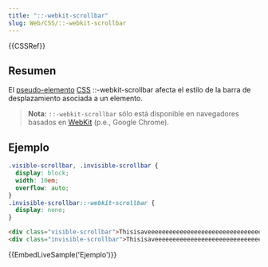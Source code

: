 ```yaml
---
title: "::-webkit-scrollbar"
slug: Web/CSS/::-webkit-scrollbar
---
```


{{CSSRef}}

## Resumen

El [pseudo-elemento](/es/docs/Web/CSS/Pseudo-elements) [CSS](/es/docs/Web/CSS) ::-webkit-scrollbar afecta el estilo de la barra de desplazamiento asociada a un elemento.

> **Nota:** `::-webkit-scrollbar` sólo está disponible en navegadores basados en [WebKit](https://webkit.org) (p.e., Google Chrome).

## Ejemplo

```css
.visible-scrollbar, .invisible-scrollbar {
  display: block;
  width: 10em;
  overflow: auto;
}
.invisible-scrollbar::-webkit-scrollbar {
  display: none;
}
```

```html
<div class="visible-scrollbar">Thisisaveeeeeeeeeeeeeeeeeeeeeeeeeeeeeeeeeeeeeeeeeeeeeeeeeeeeeeeeeeeeeeeeeeerylongword</div>
<div class="invisible-scrollbar">Thisisaveeeeeeeeeeeeeeeeeeeeeeeeeeeeeeeeeeeeeeeeeeeeeeeeeeeeeeeeeeeeeeeeeeerylongword</div>
```

{{EmbedLiveSample('Ejemplo')}}
